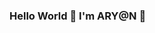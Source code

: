 ### Hello World 👋 I'm ARY@N 👋

<!--
**srajsonu/srajsonu** is a ✨ _special_ ✨ repository because its `README.md` (this file) appears on your GitHub profile.

Here are some ideas to get you started:

- 🔭 I’m currently working on ... Spring-Boot, Django
- 🌱 I’m currently learning ... AWS
- 👯 I’m looking to collaborate on ... Django/Spring-Boot
- 🤔 I’m looking for help with ... AWS
- 💬 Ask me about ...
- 📫 How to reach me: ... [Personal] https://srajsonu.ml
- 😄 Pronouns: ...
- ⚡ Fun fact: ...
-->
